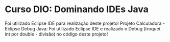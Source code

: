 # Curso DIO: Dominando IDEs Java
Foi utilizado Eclipse IDE para realização deste projeto!
Projeto Calculadora - Eclipse Debug Java:
Foi utilizado Eclipse IDE e realizado o Debug (troquei int por double - divisão) no código deste projeto!
